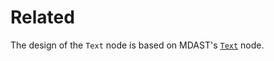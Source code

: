# Related

The design of the `Text` node is based on MDAST's [`Text`](https://github.com/syntax-tree/mdast#text) node.
